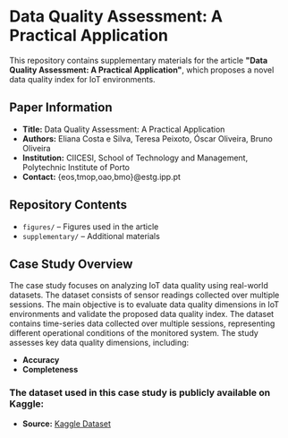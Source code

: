 # Data Quality Assessment: A Practical Application

This repository contains supplementary materials for the article **"Data Quality Assessment: A Practical Application"**, which proposes a novel data quality index for IoT environments.

## Paper Information
- **Title:** Data Quality Assessment: A Practical Application  
- **Authors:** Eliana Costa e Silva, Teresa Peixoto, Óscar Oliveira, Bruno Oliveira  
- **Institution:** CIICESI, School of Technology and Management, Polytechnic Institute of Porto  
- **Contact:** {eos,tmop,oao,bmo}@estg.ipp.pt  

## Repository Contents
- `figures/` – Figures used in the article  
- `supplementary/` – Additional materials  

## Case Study Overview
The case study focuses on analyzing IoT data quality using real-world datasets. The dataset consists of sensor readings collected over multiple sessions. The main objective is to evaluate data quality dimensions in IoT environments and validate the proposed data quality index. The dataset contains time-series data collected over multiple sessions, representing different operational conditions of the monitored system. The study assesses key data quality dimensions, including:  
- **Accuracy**
- **Completeness** 

### The dataset used in this case study is publicly available on Kaggle:  
- **Source:** [Kaggle Dataset](https://www.kaggle.com/datasets/nphantawee/pump-sensor-data)  

